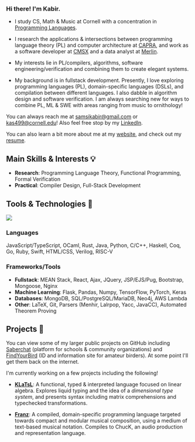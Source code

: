 ### Hi there! I'm Kabir.

- I study CS, Math & Music at Cornell with a concentration in [Programming Languages](https://pl.cs.cornell.edu/).
- I research the applications \& intersections between programming language theory (PL) and computer architecture at <a href="https://capra.cs.cornell.edu/" target="_blank">CAPRA</a>, and work as a software developer at <a href="https://www.cs.cornell.edu/projects/cms/cmsx/" target="_blank">CMSX</a> and a data analyst at <a href="https://merlin.allaboutbirds.org/" target="_blank">Merlin</a>.

- My interests lie in PL/compilers, algorithms, software engineering/verification and combining them to create elegant systems.

- My background is in fullstack development. Presently, I love exploring programming languages (PL), domain-specific languages (DSLs), and compilation between different languages. I also dabble in algorithm design and software verification. I am always searching new for ways to combine PL, ML & SWE with areas ranging from music to ornithology!

You can always reach me at <a href="mailto:samsikabir@gmail.com" target="_blank">samsikabir@gmail.com</a> or <a href="mailto:kas499@cornell.edu" target="_blank">kas499@cornell.edu</a>! Also feel free stop by my <a href="https://www.linkedin.com/in/kabir-samsi/" target="_blank">LinkedIn</a>.

You can also learn a bit more about me at my <a href="https://kabirsamsi.com" target="_blank">website</a>, and check out my <a href="https://kabirsamsi.com/resume.pdf">resume</a>.

## Main Skills & Interests 💡
- **Research**: Programming Language Theory, Functional Programming, Formal Verification
- **Practical**: Compiler Design, Full-Stack Development

## Tools & Technologies 🔧

![](https://github-readme-stats.vercel.app/api/top-langs/?username=KabirSamsi&theme=blueberry&hide_border=false&layout=compact)

### Languages
  JavaScript/TypeScript, OCaml, Rust, Java, Python, C/C++, Haskell, Coq, Go, Ruby, Swift, HTML/CSS, Verilog, RISC-V

### Frameworks/Tools
  - **Fullstack**: MEAN Stack, React, Ajax, JQuery, JSP/EJS/Pug, Bootstrap, Mongoose, Nginx
  - **Machine Learning**: Flask, Pandas, Numpy, TensorFlow, PyTorch, Keras
  - **Databases**: MongoDB, SQL/PostgreSQL/MariaDB, Neo4j, AWS Lambda
  - **Other**: LaTeX, Git, Parsers (Menhir, Lalrpop, Yacc, JavaCC), Automated Theorem Proving

## Projects 🌱
You can view some of my larger public projects on GitHub including <a href="https://github.com/Saberchat/saberchat" target="_blank">Saberchat</a> (platform for schools & community organizations) and <a href="https://github.com/KabirSamsi/find-your-bird/" target="_blank">FindYourBird</a> (ID and information site for amateur birders). At some point I'll get them back on the internet.

I'm currently working on a few projects including the following!

- **[KLaTsL]([url](https://github.com/KabirSamsi/KLaTsL/))**: A functional, typed & interpreted language focused on linear algebra. Explores liquid typing and the idea of a *dimensional type system*, and presents syntax including matrix comprehensions and typechecked transformations.

- **[Franz]([url](https://github.com/KabirSamsi/franz/))**: A compiled, domain-specific programming language targeted towards compact and modular musical composition, using a medium of text-based musical notation. Compiles to ChucK, an audio production and representation language.
